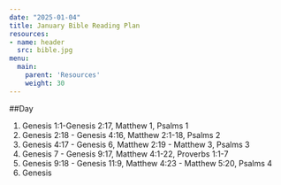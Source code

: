 ```yaml
---
date: "2025-01-04"
title: January Bible Reading Plan
resources:
- name: header
  src: bible.jpg
menu:
  main:
    parent: 'Resources'
    weight: 30
---
```


##Day

1. Genesis 1:1-Genesis 2:17, Matthew 1, Psalms 1
2. Genesis 2:18 - Genesis 4:16, Matthew 2:1-18, Psalms 2
3. Genesis 4:17 - Genesis 6, Matthew 2:19 - Matthew 3, Psalms 3
4. Genesis 7 - Genesis 9:17, Matthew 4:1-22, Proverbs 1:1-7
5. Genesis 9:18 - Genesis 11:9, Matthew 4:23 - Matthew 5:20, Psalms 4
6. Genesis 